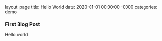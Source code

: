 layout: page
title: Hello World
date: 2020-01-01 00:00:00 -0000
categories: demo

### First Blog Post
Hello world
